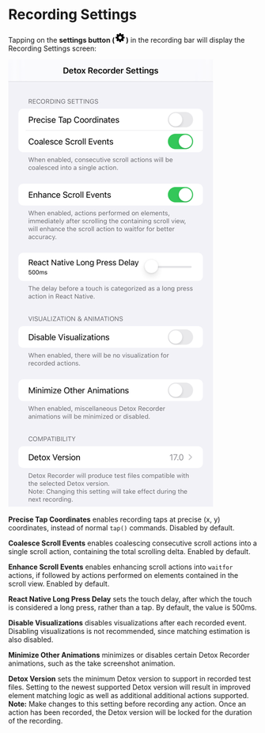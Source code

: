 # Recording Settings

Tapping on the **settings button (![](Resources/SettingsButton.png))** in the recording bar will display the Recording Settings screen:

![Recording Settings Screen](Resources/RecordingSettings.png)

**Precise Tap Coordinates** enables recording taps at precise (x, y) coordinates, instead of normal `tap()` commands. Disabled by default.

**Coalesce Scroll Events** enables coalescing consecutive scroll actions into a single scroll action, containing the total scrolling delta. Enabled by default.

**Enhance Scroll Events** enables enhancing scroll actions into `waitfor` actions, if followed by actions performed on elements contained in the scroll view. Enabled by default.

**React Native Long Press Delay** sets the touch delay, after which the touch is considered a long press, rather than a tap. By default, the value is 500ms.

**Disable Visualizations** disables visualizations after each recorded event. Disabling visualizations is not recommended, since matching estimation is also disabled.

**Minimize Other Animations** minimizes or disables certain Detox Recorder animations, such as the take screenshot animation.

**Detox Version** sets the minimum Detox version to support in recorded test files. Setting to the newest supported Detox version will result in improved element matching logic as well as additional additional actions supported. **Note:** Make changes to this setting before recording any action. Once an action has been recorded, the Detox version will be locked for the duration of the recording.